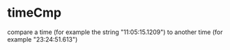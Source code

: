 # timeCmp
compare a time (for example the string "11:05:15.1209") to another time (for example "23:24:51.613")
